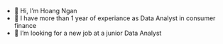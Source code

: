 - 👋 Hi, I’m Hoang Ngan
- 🌱 I have more than 1 year of experiance as Data Analyst in consumer finance
- 💞️ I’m looking for a new job at a junior Data Analyst

<!---
hnngdg/hnngdg is a ✨ special ✨ repository because its `README.md` (this file) appears on your GitHub profile.
You can click the Preview link to take a look at your changes.
--->
